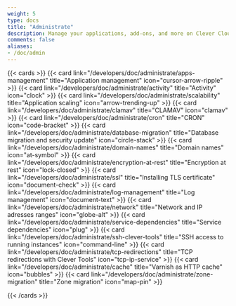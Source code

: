 ```yaml
---
weight: 5
type: docs
title: "Administrate"
description: Manage your applications, add-ons, and more on Clever Cloud
comments: false
aliases:
- /doc/admin
---
```


{{< cards >}}
  {{< card link="/developers/doc/administrate/apps-management" title="Application management" icon="cursor-arrow-ripple" >}}
  {{< card link="/developers/doc/administrate/activity" title="Activity" icon="clock" >}}
  {{< card link="/developers/doc/administrate/scalability" title="Application scaling" icon="arrow-trending-up" >}}
  {{< card link="/developers/doc/administrate/clamav" title="CLAMAV" icon="clamav" >}}
  {{< card link="/developers/doc/administrate/cron" title="CRON" icon="code-bracket" >}}
  {{< card link="/developers/doc/administrate/database-migration" title="Database migration and security update" icon="circle-stack" >}}
  {{< card link="/developers/doc/administrate/domain-names" title="Domain names" icon="at-symbol" >}}
  {{< card link="/developers/doc/administrate/encryption-at-rest" title="Encryption at rest" icon="lock-closed" >}}
  {{< card link="/developers/doc/administrate/ssl" title="Installing TLS certificate" icon="document-check" >}}
  {{< card link="/developers/doc/administrate/log-management" title="Log management" icon="document-text" >}}
  {{< card link="/developers/doc/administrate/network" title="Network and IP adresses ranges" icon="globe-alt" >}}
  {{< card link="/developers/doc/administrate/service-dependencies" title="Service dependencies" icon="plug" >}}
  {{< card link="/developers/doc/administrate/ssh-clever-tools" title="SSH access to running instances" icon="command-line" >}}
  {{< card link="/developers/doc/administrate/tcp-redirections" title="TCP redirections with Clever Tools" icon="tcp-ip-service" >}}
  {{< card link="/developers/doc/administrate/cache" title="Varnish as HTTP cache" icon="bubbles" >}}
  {{< card link="/developers/doc/administrate/zone-migration" title="Zone migration" icon="map-pin" >}}

{{< /cards >}}
